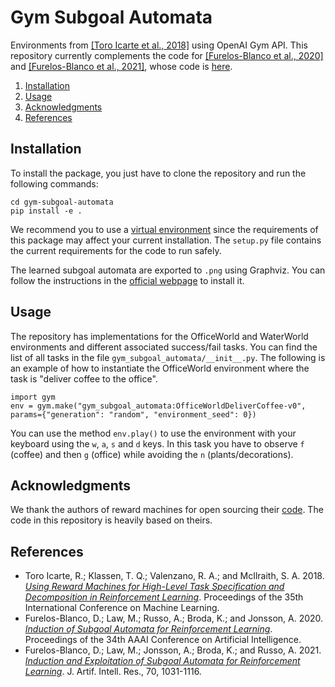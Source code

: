 # Gym Subgoal Automata
Environments from [[Toro Icarte et al., 2018]](#references) using OpenAI Gym API. This repository currently complements
the code for [[Furelos-Blanco et al., 2020]](#references) and [[Furelos-Blanco et al., 2021]](#references), 
whose code is [here](https://github.com/ertsiger/induction-subgoal-automata-rl).

1. [Installation](#installation)
1. [Usage](#usage)
1. [Acknowledgments](#acks)
1. [References](#references)

## <a name="installation"></a>Installation
To install the package, you just have to clone the repository and run the following commands:
```
cd gym-subgoal-automata
pip install -e .
```

We recommend you to use a [virtual environment](https://docs.python.org/3/tutorial/venv.html) since the requirements of 
this package may affect your current installation. The `setup.py` file contains the current requirements for the code to run safely.

The learned subgoal automata are exported to `.png` using Graphviz. You can follow the instructions in the [official webpage](https://graphviz.org/download/) to install it.

## <a name="usage"></a>Usage
The repository has implementations for the OfficeWorld and WaterWorld environments and different associated success/fail tasks. 
You can find the list of all tasks in the file `gym_subgoal_automata/__init__.py`. The following is an example of how to
instantiate the OfficeWorld environment where the task is "deliver coffee to the office".

```
import gym
env = gym.make("gym_subgoal_automata:OfficeWorldDeliverCoffee-v0", params={"generation": "random", "environment_seed": 0})
```

You can use the method `env.play()` to use the environment with your keyboard using the `w`, `a`, `s` and `d` keys. In this task you have to observe `f` (coffee) and then `g` (office) while avoiding the `n` (plants/decorations).

## <a name="acks"></a>Acknowledgments
We thank the authors of reward machines for open sourcing their [code](https://bitbucket.org/RToroIcarte/qrm). The code 
in this repository is heavily based on theirs.

## <a name="references"></a>References
* Toro Icarte, R.; Klassen, T. Q.; Valenzano, R. A.; and McIlraith, S. A. 2018. [_Using Reward Machines for High-Level Task Specification and Decomposition in Reinforcement Learning_](http://proceedings.mlr.press/v80/icarte18a.html). Proceedings of the 35th International Conference on Machine Learning.
* Furelos-Blanco, D.; Law, M.; Russo, A.; Broda, K.; and Jonsson, A. 2020. [_Induction of Subgoal Automata for Reinforcement Learning_](https://doi.org/10.1609/aaai.v34i04.5802). Proceedings of the 34th AAAI Conference on Artificial Intelligence.
* Furelos-Blanco, D.; Law, M.; Jonsson, A.; Broda, K.; and Russo, A. 2021. [_Induction and Exploitation of Subgoal Automata for Reinforcement Learning_](https://jair.org/index.php/jair/article/view/12372). J. Artif. Intell. Res., 70, 1031-1116.

